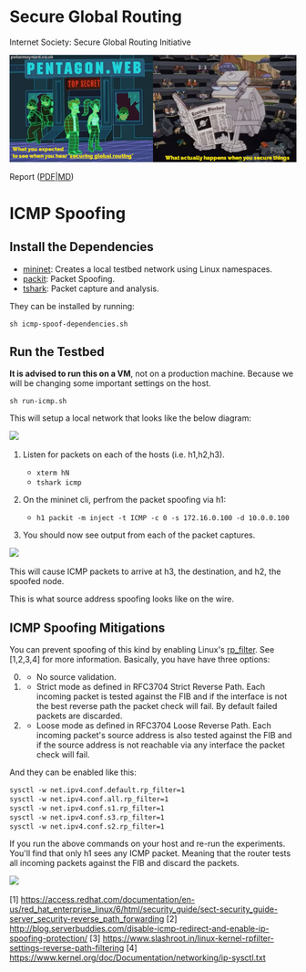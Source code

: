 # Secure Global Routing
Internet Society: Secure Global Routing Initiative

![](docs/figures/a-secure-meme.png)

Report ([PDF](https://github.com/PMaynard/Secure-Global-Routing/blob/master/docs/report.pdf)|[MD](https://github.com/PMaynard/Secure-Global-Routing/blob/master/docs/report.md))

# ICMP Spoofing

## Install the Dependencies 

- [mininet](http://mininet.org/): Creates a local testbed network using Linux namespaces.  
- [packit](https://linux.die.net/man/8/packit): Packet Spoofing.
- [tshark](https://www.wireshark.org/docs/man-pages/tshark.html): Packet capture and analysis.

They can be installed by running:

	sh icmp-spoof-dependencies.sh

## Run the Testbed

**It is advised to run this on a VM**, not on a production machine. Because we will be changing some important settings on the host. 

	sh run-icmp.sh

This will setup a local network that looks like the below diagram:

![](docs/fiugres/icmp-net.png)

1. Listen for packets on each of the hosts (i.e. h1,h2,h3).
	- `xterm hN`
	- `tshark icmp`

2. On the mininet cli, perfrom the packet spoofing via h1:
	- `h1 packit -m inject -t ICMP -c 0 -s 172.16.0.100 -d 10.0.0.100`

3. You should now see output from each of the packet captures.

![](docs/figures/icmp-spoof.gif)

This will cause ICMP packets to arrive at h3, the destination, and h2, the spoofed node. 

This is what source address spoofing looks like on the wire.

## ICMP Spoofing Mitigations

You can prevent spoofing of this kind by enabling Linux's [rp_filter](https://www.kernel.org/doc/Documentation/networking/ip-sysctl.txt). See [1,2,3,4] for more information. Basically, you have have three options:

0. - No source validation.
1. - Strict mode as defined in RFC3704 Strict Reverse Path. Each incoming packet is tested against the FIB and if the interface is not the best reverse path the packet check will fail. By default failed packets are discarded.
2. - Loose mode as defined in RFC3704 Loose Reverse Path. Each incoming packet's source address is also tested against the FIB and if the source address is not reachable via any interface the packet check will fail.

And they can be enabled like this:

	sysctl -w net.ipv4.conf.default.rp_filter=1
	sysctl -w net.ipv4.conf.all.rp_filter=1
	sysctl -w net.ipv4.conf.s1.rp_filter=1
	sysctl -w net.ipv4.conf.s3.rp_filter=1
	sysctl -w net.ipv4.conf.s2.rp_filter=1 

If you run the above commands on your host and re-run the experiments. You'll find that only h1 sees any ICMP packet. Meaning that the router tests all incoming packets against the FIB and discard the packets.

![](docs/figures/icmp-spoof-mitigation.gif)


[1] https://access.redhat.com/documentation/en-us/red_hat_enterprise_linux/6/html/security_guide/sect-security_guide-server_security-reverse_path_forwarding
[2] http://blog.serverbuddies.com/disable-icmp-redirect-and-enable-ip-spoofing-protection/
[3] https://www.slashroot.in/linux-kernel-rpfilter-settings-reverse-path-filtering
[4] https://www.kernel.org/doc/Documentation/networking/ip-sysctl.txt
